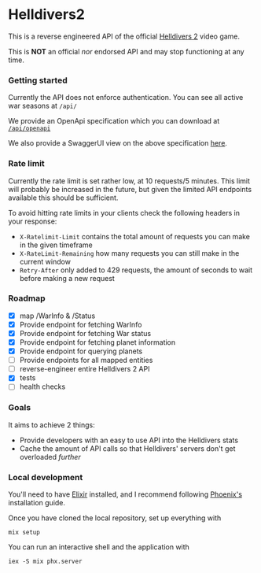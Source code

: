 # Helldivers2

This is a reverse engineered API of the official [Helldivers 2](https://store.steampowered.com/agecheck/app/553850/) video game.

This is **NOT** an official *nor* endorsed API and may stop functioning at any time.

### Getting started
Currently the API does not enforce authentication.
You can see all active war seasons at `/api/`

We provide an OpenApi specification which you can download at [`/api/openapi`](https://helldivers-2.fly.dev/api/openapi)

We also provide a SwaggerUI view on the above specification [here](https://helldivers-2.fly.dev/api/swaggerui).

### Rate limit
Currently the rate limit is set rather low, at 10 requests/5 minutes.
This limit will probably be increased in the future, but given the limited API endpoints available this should be sufficient.

To avoid hitting rate limits in your clients check the following headers in your response:
- `X-Ratelimit-Limit` contains the total amount of requests you can make in the given timeframe
- `X-RateLimit-Remaining` how many requests you can still make in the current window
- `Retry-After` only added to 429 requests, the amount of seconds to wait before making a new request

### Roadmap
- [X] map /WarInfo & /Status
- [X] Provide endpoint for fetching WarInfo
- [X] Provide endpoint for fetching War status
- [X] Provide endpoint for fetching planet information
- [X] Provide endpoint for querying planets
- [ ] Provide endpoints for all mapped entities
- [ ] reverse-engineer entire Helldivers 2 API
- [X] tests
- [ ] health checks

### Goals
It aims to achieve 2 things:
- Provide developers with an easy to use API into the Helldivers stats
- Cache the amount of API calls so that Helldivers' servers don't get overloaded *further*

### Local development
You'll need to have [Elixir](https://elixir-lang.org/install.html) installed, and I recommend following [Phoenix's](https://hexdocs.pm/phoenix/installation.html) installation guide.

Once you have cloned the local repository, set up everything with
```shell
mix setup
```

You can run an interactive shell and the application with
```shell
iex -S mix phx.server
```
